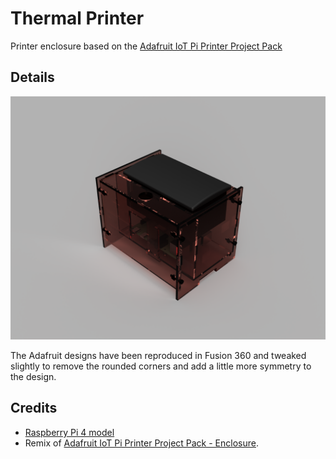 # Thermal Printer

Printer enclosure based on the [Adafruit IoT Pi Printer Project Pack](https://www.adafruit.com/product/1289)

## Details

![Render of the printer and enclosure](images/render.png)

The Adafruit designs have been reproduced in Fusion 360 and tweaked slightly to remove the rounded corners and add a little more symmetry to the design.

## Credits

- [Raspberry Pi 4 model](https://www.thingiverse.com/thing:3778297)
- Remix of [Adafruit IoT Pi Printer Project Pack - Enclosure](https://www.thingiverse.com/thing:142857).
